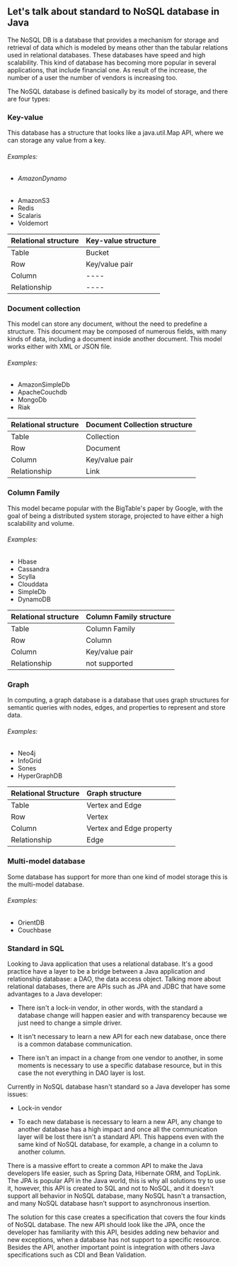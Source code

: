 ## Let's talk about standard to NoSQL database in Java

The NoSQL DB is a database that provides a mechanism for storage and retrieval of data which is modeled by means other than the tabular relations used in relational databases. These databases have speed and high scalability. This kind of database has becoming more popular in several applications, that include financial one. As result of the increase, the number of a user the number of vendors is increasing too.

The NoSQL database is defined basically by its model of storage, and there are four types:

### Key-value

This database has a structure that looks like a java.util.Map API, where we can storage any value from a key.

###### Examples:

* ###### AmazonDynamo
* AmazonS3
* Redis
* Scalaris
* Voldemort

| Relational structure | Key-value structure |
| :--- | :--- |
| Table | Bucket |
| Row | Key/value pair |
| Column | ---- |
| Relationship | ---- |

### Document collection

This model can store any document, without the need to predefine a structure. This document may be composed of numerous fields, with many kinds of data, including a document inside another document. This model works either with XML or JSON file.

###### Examples:

* AmazonSimpleDb
* ApacheCouchdb
* MongoDb
* Riak

| Relational structure | Document Collection structure |
| :--- | :--- |
| Table | Collection |
| Row | Document |
| Column | Key/value pair |
| Relationship | Link |

### Column Family

This model became popular with the BigTable's paper by Google, with the goal of being a distributed system storage, projected to have either a high scalability and volume.

###### Examples:

* Hbase
* Cassandra
* Scylla
* Clouddata
* SimpleDb
* DynamoDB

| Relational structure | Column Family structure |
| :--- | :--- |
| Table | Column Family |
| Row | Column |
| Column | Key/value pair |
| Relationship | not supported |

### Graph

In computing, a graph database is a database that uses graph structures for semantic queries with nodes, edges, and properties to represent and store data.

###### Examples:

* Neo4j
* InfoGrid
* Sones
* HyperGraphDB

| Relational Structure | Graph structure |
| :--- | :--- |
| Table | Vertex and Edge |
| Row | Vertex |
| Column | Vertex and Edge property |
| Relationship | Edge |

### Multi-model database

Some database has support for more than one kind of model storage this is the multi-model database.

###### Examples:

* OrientDB
* Couchbase

### Standard in SQL

Looking to Java application that uses a relational database. It's a good practice have a layer to be a bridge between a Java application and relationship database: a DAO, the data access object. Talking more about relational databases, there are APIs such as JPA and JDBC that have some advantages to a Java developer:

* There isn't a lock-in vendor, in other words, with the standard a database change will happen easier and with transparency because we just need to change a simple driver.

* It isn't necessary to learn a new API for each new database, once there is a common database communication.

* There isn't an impact in a change from one vendor to another, in some moments is necessary to use a specific database resource, but in this case the not everything in DAO layer is lost.

Currently in NoSQL database hasn't standard so a Java developer has some issues:

* Lock-in vendor

* To each new database is necessary to learn a new API, any change to another database has a high impact and once all the communication layer will be lost there isn't a standard API. This happens even with the same kind of NoSQL database, for example, a change in a column to another column.

There is a massive effort to create a common API to make the Java developers life easier, such as Spring Data, Hibernate ORM, and TopLink. The JPA is popular API in the Java world, this is why all solutions try to use it, however, this API is created to SQL and not to NoSQL, and it doesn't support all behavior in NoSQL database, many NoSQL hasn't a transaction, and many NoSQL database hasn't support to asynchronous insertion.

The solution for this case creates a specification that covers the four kinds of NoSQL database. The new API should look like the JPA, once the developer has familiarity with this API, besides adding new behavior and new exceptions, when a database has not support to a specific resource. Besides the API, another important point is integration with others Java specifications such as CDI and Bean Validation. 
